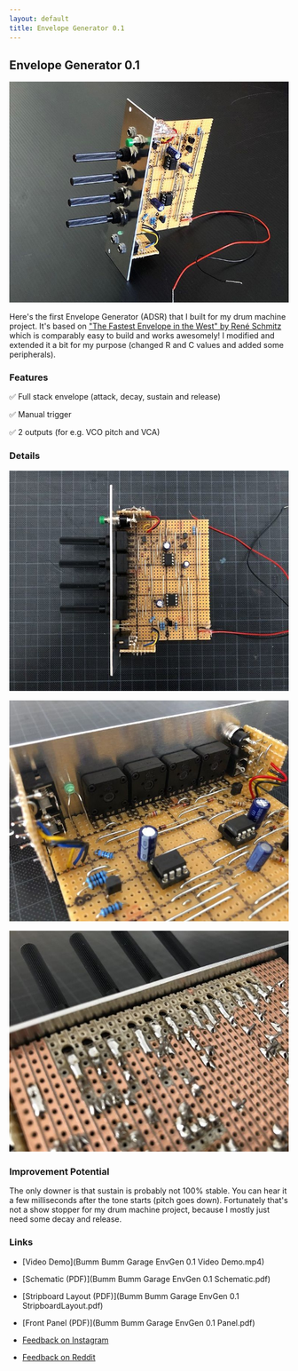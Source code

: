 ```yaml
---
layout: default
title: Envelope Generator 0.1
---
```


## Envelope Generator 0.1

![](120343094_3458159520910993_5205335999587442971_n.jpg)

Here's the first Envelope Generator (ADSR) that I built for my drum machine project. It's based on ["The Fastest Envelope in the West" by René Schmitz](https://www.schmitzbits.de/adsr.html) which is comparably easy to build and works awesomely! I modified and extended it a bit for my purpose (changed R and C values and added some peripherals).

### Features

✅ Full stack envelope (attack, decay, sustain and release)

✅ Manual trigger

✅ 2 outputs (for e.g. VCO pitch and VCA)

### Details

![](120261487_329993841599944_7534801166032359359_n.jpg)

![](120289221_1353894038149836_4651630800853322006_n.jpg)

![](120502642_807393879997170_6119586835084667851_n.jpg)

### Improvement Potential

The only downer is that sustain is probably not 100% stable. You can hear it a few milliseconds after the tone starts (pitch goes down). Fortunately that's not a show stopper for my drum machine project, because I mostly just need some decay and release.

### Links

* [Video Demo](Bumm Bumm Garage EnvGen 0.1 Video Demo.mp4)

* [Schematic (PDF)](Bumm Bumm Garage EnvGen 0.1 Schematic.pdf)
* [Stripboard Layout (PDF)](Bumm Bumm Garage EnvGen 0.1 StripboardLayout.pdf)
* [Front Panel (PDF)](Bumm Bumm Garage EnvGen 0.1 Panel.pdf)
* [Feedback on Instagram](https://www.instagram.com/p/CFw7gsPBfNJ/)
* [Feedback on Reddit](https://www.reddit.com/r/synthdiy/comments/j2nl4z/envelope_generator_adsr_in_eurorack_format_on/)